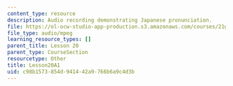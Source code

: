 ```yaml
---
content_type: resource
description: Audio recording demonstrating Japanese pronunciation.
file: https://ol-ocw-studio-app-production.s3.amazonaws.com/courses/21g-504-japanese-iv-spring-2009/c98b1573854d941442a9766b6a9c4d3b_Lesson20A1.mp3
file_type: audio/mpeg
learning_resource_types: []
parent_title: Lesson 20
parent_type: CourseSection
resourcetype: Other
title: Lesson20A1
uid: c98b1573-854d-9414-42a9-766b6a9c4d3b
---
```


